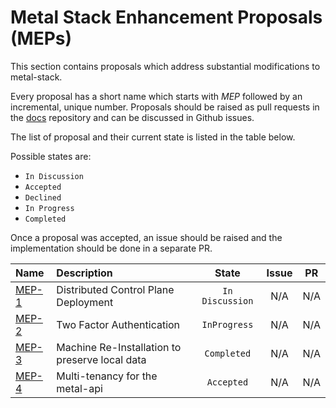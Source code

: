 # Metal Stack Enhancement Proposals (MEPs)

This section contains proposals which address substantial modifications to metal-stack.

Every proposal has a short name which starts with *MEP* followed by an incremental, unique number. Proposals should be raised as pull requests in the [docs](https://github.com/metal-stack/docs) repository and can be discussed in Github issues.

The list of proposal and their current state is listed in the table below.

Possible states are:

- `In Discussion`
- `Accepted`
- `Declined`
- `In Progress`
- `Completed`

Once a proposal was accepted, an issue should be raised and the implementation should be done in a separate PR.

| Name                     | Description                                     | State            | Issue     | PR      |
|:------------------------ |:----------------------------------------------- |:----------------:|:---------:|:-------:|
| [MEP-1](MEP1/README.md)  | Distributed Control Plane Deployment            | `In Discussion`  | N/A       | N/A     |
| [MEP-2](MEP2/README.md)  | Two Factor Authentication                       | `InProgress`     | N/A       | N/A     |
| [MEP-3](MEP3/README.md)  | Machine Re-Installation to preserve local data  | `Completed`      | N/A       | N/A     |
| [MEP-4](MEP4/README.md)  | Multi-tenancy for the metal-api                 | `Accepted`       | N/A       | N/A     |
